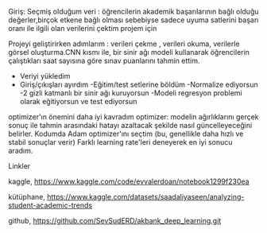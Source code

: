 Giriş:
Seçmiş olduğum veri : öğrencilerin akademik başarılarının bağlı olduğu değerler,birçok etkene bağlı olması sebebiyse sadece uyuma satlerini başarı oranı ile ilgili olan verilerini çektim projem için 

Projeyi geliştirirken adımlarım : verileri çekme , verileri okuma, verilerle görsel oluşturma.CNN kısmı ile, bir sinir ağı modeli kullanarak öğrencilerin çalıştıkları saat sayısına göre sınav puanlarını tahmin ettim.
- Veriyi yükledim
- Giriş/çıkışları ayırdım
-Eğitim/test setlerine böldüm
-Normalize ediyorsun
-2 gizli katmanlı bir sinir ağı kuruyorsun
-Modeli regresyon problemi olarak eğitiyorsun ve test ediyorsun

optimizer'ın önemini daha iyi kavradım
optimizer: modelin ağırlıklarını gerçek sonuç ile tahmin arasındaki hatayı azaltacak şekilde nasıl güncelleyeceğini belirler. Kodumda Adam optimizer'ını seçtim (bu, genellikle daha hızlı ve stabil sonuçlar verir)
Farklı learning rate'leri deneyerek en iyi sonucu aradım.

Linkler

kaggle, https://www.kaggle.com/code/evvalerdoan/notebook1299f230ea 

kütüphane, https://www.kaggle.com/datasets/saadaliyaseen/analyzing-student-academic-trends 

github, https://github.com/SevSudERD/akbank_deep_learning.git


